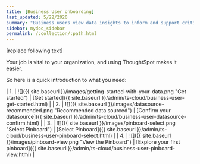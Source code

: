 ```yaml
---
title: [Business User onboarding]
last_updated: 5/22/2020
summary: "Business users view data insights to inform and support critical business decisions."
sidebar: mydoc_sidebar
permalink: /:collection/:path.html
---
```

<!-- [SOURCE]
https://try-internal.thoughtspot.com/#/onboarding
adi1
Abcd1234! -->

[replace following text]

Your job is vital to your organization, and using ThoughtSpot makes it easier.

So here is a quick introduction to what you need:

| 1. | ![]({{ site.baseurl }}/images/getting-started-with-your-data.png "Get started") | [Get started]({{ site.baseurl }}/admin/ts-cloud/business-user-get-started.html) |
| 2. | ![]({{ site.baseurl }}/images/datasource-recommended.png "Recommended data sourced") | [Confirm your datasource]({{ site.baseurl }}/admin/ts-cloud/business-user-datasource-confirm.html) |
| 3. | ![]({{ site.baseurl }}/images/pinboard-select.png "Select Pinboard") | [Select Pinboard]({{ site.baseurl }}/admin/ts-cloud/business-user-pinboard-select.html) |
| 4. | ![]({{ site.baseurl }}/images/pinboard-view.png "View the Pinboard") | [Explore your first pinboard]({{ site.baseurl }}/admin/ts-cloud/business-user-pinboard-view.html) |

